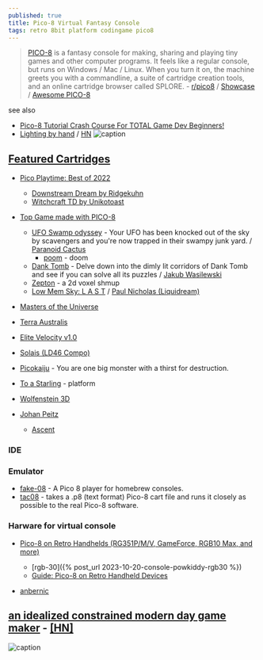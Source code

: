 ```yaml
---
published: true
title: Pico-8 Virtual Fantasy Console
tags: retro 8bit platform codingame pico8
---
```

> [PICO-8](https://www.lexaloffle.com/pico-8.php) is a fantasy console for making, sharing and playing tiny games and other computer programs. It feels like a regular console, but runs on Windows / Mac / Linux. When you turn it on, the machine greets you with a commandline, a suite of cartridge creation tools, and an online cartridge browser called SPLORE. - [r/pico8](https://www.reddit.com/r/pico8/) / [Showcase](https://www.youtube.com/watch?v=oBFD-CxJorQ) / [Awesome PICO-8](https://pico-8.github.io/awesome-PICO-8/)

see also
- [Pico-8 Tutorial Crash Course For TOTAL Game Dev Beginners!](https://www.youtube.com/watch?v=LTMN5ItzzuA)
- [Lighting by hand](https://medium.com/hackernoon/pico-8-lighting-part-1-thin-dark-line-8ea15d21fed7#.2prysaoe5) / [HN](https://news.ycombinator.com/item?id=13598182)
![caption](https://img.itch.zone/aW1hZ2UvNjUzNDAwLzM1MDgwMTQuZ2lm/794x1000/fB21eY.gif)

## [Featured Cartridges](https://www.lexaloffle.com/bbs/?sub=2&cat=7)
- [Pico Playtime: Best of 2022](https://www.youtube.com/watch?v=jmv1oAzjjO4)
	- [Downstream Dream by Ridgekuhn](https://youtu.be/jmv1oAzjjO4?feature=shared&t=708)
	- [Witchcraft TD by Unikotoast](https://www.youtube.com/watch?v=jmv1oAzjjO4&t=3926sxhmas)
- [Top Game made with PICO-8](https://itch.io/games/made-with-pico-8)
	- [UFO Swamp odyssey](https://paranoidcactus.itch.io/ufo) - Your UFO has been knocked out of the sky by scavengers and you're now trapped in their swampy junk yard. / [Paranoid Cactus](https://paranoidcactus.itch.io/)
    	- [poom](https://www.lexaloffle.com/bbs/?pid=101541#p) - doom
	- [Dank Tomb](https://krajzeg.itch.io/dank-tomb) - Delve down into the dimly lit corridors of Dank Tomb and see if you can solve all its puzzles / [Jakub Wasilewski](https://krajzeg.itch.io/)
    - [Zepton](https://chiptune.itch.io/zepton) - a 2d voxel shmup
    - [Low Mem Sky: L A S T](https://liquidream.itch.io/low-mem-sky-jam-version) / [Paul Nicholas (Liquidream) ](https://liquidream.itch.io/)
- [Masters of the Universe](https://www.lexaloffle.com/bbs/?tid=39310)
- [Terra Australis](https://www.lexaloffle.com/bbs/?tid=37117)
- [Elite Velocity v1.0](https://www.lexaloffle.com/bbs/?tid=39460)
- [Solais (LD46 Compo)](https://www.lexaloffle.com/bbs/?tid=37458)
- [Picokaiju](https://www.lexaloffle.com/bbs/?pid=103706#p) - You are one big monster with a thirst for destruction. 
- [To a Starling](https://www.lexaloffle.com/bbs/?pid=104057#p) - platform
- [Wolfenstein 3D](https://www.lexaloffle.com/bbs/?tid=28423)

- [Johan Peitz](https://johanpeitz.itch.io/)
	- [Ascent](https://johanpeitz.itch.io/ascent)

### IDE


### Emulator
- [fake-08](https://github.com/jtothebell/fake-08#fake-08) - A Pico 8 player for homebrew consoles.
- [tac08](https://github.com/0xcafed00d/tac08) -  takes a .p8 (text format) Pico-8 cart file and runs it closely as possible to the real Pico-8 software.

### Harware for virtual console

- [Pico-8 on Retro Handhelds (RG351P/M/V, GameForce, RGB10 Max, and more)](https://www.youtube.com/watch?v=BxED85l9wvo)
	- [rgb-30]({% post_url 2023-10-20-console-powkiddy-rgb30 %})
	- [Guide: Pico-8 on Retro Handheld Devices](https://retrogamecorps.com/2020/11/12/guide-pico-8-on-retro-handhelds/)
    
- [anbernic](https://anbernic.com/)

## [an idealized constrained modern day game maker](https://news.ycombinator.com/item?id=20740711) - [\[HN\]](https://www.hanselman.com/blog/ThePICO8VirtualFantasyConsoleIsAnIdealizedConstrainedModernDayGameMaker.aspx)

![caption](https://www.lexaloffle.com/gfx/jelpi_demo.gif)
